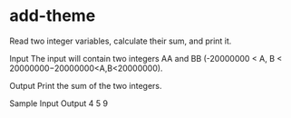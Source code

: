 # add-theme
Read two integer variables, calculate their sum, and print it.

Input
The input will contain two integers AA and BB (-20000000 < A, B < 20000000−20000000<A,B<20000000).

Output
Print the sum of the two integers.

Sample
Input	Output
4 5
9
